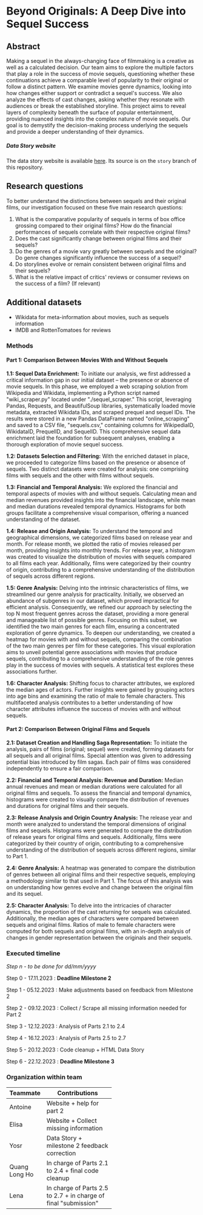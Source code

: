 # Beyond Originals: A Deep Dive into Sequel Success

## Abstract

Making a sequel in the always-changing face of filmmaking is a creative as well as a calculated decision. Our team aims to explore the multiple factors that play a role in the success of movie sequels, questioning whether these continuations achieve a comparable level of popularity to their original or follow a distinct pattern. 
We examine movies genre dynamics, looking into how changes either support or contradict a sequel's success. We also analyze the effects of cast changes, asking whether they resonate with audiences or break the established storyline. 
This project aims to reveal layers of complexity beneath the surface of popular entertainment, providing nuanced insights into the complex nature of movie sequels. Our goal is to demystify the decision-making process underlying the sequels and provide a deeper understanding of their dynamics.

##### Data Story website
The data story website is available [here](https://epfl-ada.github.io/ada-2023-project-adaccident-de-travail/). Its source is on the `story` branch of this repository.

## Research questions

To better understand the distinctions between sequels and their original films, our investigation focused on these five main research questions:

1. What is the comparative popularity of sequels in terms of box office grossing compared to their original films? How do the financial performances of sequels correlate with their respective original films?
2. Does the cast significantly change between original films and their sequels?
3. Do the genres of a movie vary greatly between sequels and the original? Do genre changes significantly influence the success of a sequel?
4. Do storylines evolve or remain consistent between original films and their sequels?
5. What is the relative impact of critics' reviews or consumer reviews on the success of a film? (If relevant)

## Additional datasets
- Wikidata for meta-information about movies, such as sequels information
- IMDB and RottenTomatoes for reviews

### Methods

#### Part 1: Comparison Between Movies With and Without Sequels

**1.1: Sequel Data Enrichment:**
To initiate our analysis, we first addressed a critical information gap in our initial dataset – the presence or absence of movie sequels. In this phase, we employed a web scraping solution from Wikipedia and Wikidata, implementing a Python script named "wiki_scraper.py" located under "./sequel_scraper." This script, leveraging Pandas, Requests, and BeautifulSoup libraries, systematically loaded movie metadata, extracted Wikidata IDs, and scraped prequel and sequel IDs. The results were stored in a new Pandas DataFrame named "online_scraping" and saved to a CSV file, "sequels.csv," containing columns for WikipediaID, WikidataID, PrequelID, and SequelID. This comprehensive sequel data enrichment laid the foundation for subsequent analyses, enabling a thorough exploration of movie sequel success.

**1.2: Datasets Selection and Filtering:**
With the enriched dataset in place, we proceeded to categorize films based on the presence or absence of sequels. Two distinct datasets were created for analysis: one comprising films with sequels and the other with films without sequels. 

**1.3: Financial and Temporal Analysis:**
We explored the financial and temporal aspects of movies with and without sequels. Calculating mean and median revenues provided insights into the financial landscape, while mean and median durations revealed temporal dynamics. Histograms for both groups facilitate a comprehensive visual comparison, offering a nuanced understanding of the dataset.

**1.4: Release and Origin Analysis:**
To understand the temporal and geographical dimensions, we categorized films based on release year and month. For release month, we plotted the ratio of movies released per month, providing insights into monthly trends. For release year, a histogram was created to visualize the distribution of movies with sequels compared to all films each year. Additionally, films were categorized by their country of origin, contributing to a comprehensive understanding of the distribution of sequels across different regions.

**1.5: Genre Analysis:**
Delving into the intrinsic characteristics of films, we streamlined our genre analysis for practicality. Initially, we observed an abundance of subgenres in our dataset, which proved impractical for efficient analysis. Consequently, we refined our approach by selecting the top N most frequent genres across the dataset, providing a more general and manageable list of possible genres. Focusing on this subset, we identified the two main genres for each film, ensuring a concentrated exploration of genre dynamics.
To deepen our understanding, we created a heatmap for movies with and without sequels, comparing the combination of the two main genres per film for these categories. This visual exploration aims to unveil potential genre associations with movies that produce sequels, contributing to a comprehensive understanding of the role genres play in the success of movies with sequels. A statistical test explores these associations further.

**1.6: Character Analysis:**
Shifting focus to character attributes, we explored the median ages of actors. Further insights were gained by grouping actors into age bins and examining the ratio of male to female characters. This multifaceted analysis contributes to a better understanding of how character attributes influence the success of movies with and without sequels. 

#### Part 2: Comparison Between Original Films and Sequels

**2.1: Dataset Creation and Handling Saga Representation:**
To initiate the analysis, pairs of films (original; sequel) were created, forming datasets for all sequels and all original films. Special attention was given to addressing potential bias introduced by film sagas. Each pair of films was considered independently to ensure a fair comparison.

**2.2: Financial and Temporal Analysis: Revenue and Duration:**
Median annual revenues and mean or median durations were calculated for all original films and sequels. To assess the financial and temporal dynamics, histograms were created to visually compare the distribution of revenues and durations for original films and their sequels.

**2.3: Release Analysis and Origin Country Analysis:**
The release year and month were analyzed to understand the temporal dimensions of original films and sequels. Histograms were generated to compare the distribution of release years for original films and sequels. Additionally, films were categorized by their country of origin, contributing to a comprehensive understanding of the distribution of sequels across different regions, similar to Part 1.

**2.4: Genre Analysis:**
A heatmap was generated to compare the distribution of genres between all original films and their respective sequels, employing a methodology similar to that used in Part 1. The focus of this analysis was on understanding how genres evolve and change between the original film and its sequel.

**2.5: Character Analysis:**
To delve into the intricacies of character dynamics, the proportion of the cast returning for sequels was calculated. Additionally, the median ages of characters were compared between sequels and original films. Ratios of male to female characters were computed for both sequels and original films, with an in-depth analysis of changes in gender representation between the originals and their sequels.



### Executed timeline

_Step n - to be done for dd/mm/yyyy_

Step 0 - 17.11.2023 : **Deadline Milestone 2**

Step 1 - 05.12.2023 : Make adjustments based on feedback from Milestone 2 

Step 2 - 09.12.2023 : Collect / Scrape all missing information needed for Part 2

Step 3 - 12.12.2023 : Analysis of Parts 2.1 to 2.4

Step 4 - 16.12.2023 : Analysis of Parts 2.5 to 2.7

Step 5 - 20.12.2023 : Code cleanup + HTML Data Story

Step 6 - 22.12.2023 :  **Deadline Milestone 3**


### Organization within team

<table class="tg" style="table-layout: fixed; width: 342px">
<colgroup>
<col style="width: 16px">
<col style="width: 180px">
</colgroup>
<thead>
  <tr>
    <th class="tg-0lax">Teammate</th>
    <th class="tg-0lax">Contributions</th>
  </tr>
</thead>
<tbody>
  <tr>
    <td class="tg-0lax">Antoine </td>
    <td class="tg-0lax"> Website + help for part 2 </td>
  </tr>
  <tr>
    <td class="tg-0lax">Elisa </td>
    <td class="tg-0lax"> Website + Collect missing information</td>
  </tr>
  <tr>
    <td class="tg-0lax">Yosr</td>
    <td class="tg-0lax"> Data Story + milestone 2 feedback correction </td>
  </tr>
  <tr>
    <td class="tg-0lax">Quang Long Ho</td>    
    <td class="tg-0lax"> In charge of Parts 2.1 to 2.4 + final code cleanup </td>
  </tr>
  <tr>
    <td class="tg-0lax">Lena</td>
    <td class="tg-0lax"> In charge of Parts 2.5 to 2.7 + in charge of final "submission" </td>
  </tr>
</tbody>
</table>
